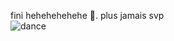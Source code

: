 fini hehehehehehe 🕺. plus jamais svp
<br>
![dance](https://github.com/Intercalaire/42-minishell/blob/main/dance.gif)
